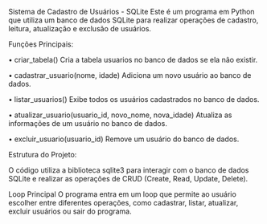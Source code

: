 Sistema de Cadastro de Usuários - SQLite
Este é um programa em Python que utiliza um banco de dados SQLite para realizar operações de cadastro, leitura, atualização e exclusão de usuários.

Funções Principais:

• criar_tabela()
Cria a tabela usuarios no banco de dados se ela não existir.

• cadastrar_usuario(nome, idade)
Adiciona um novo usuário ao banco de dados.

• listar_usuarios()
Exibe todos os usuários cadastrados no banco de dados.

• atualizar_usuario(usuario_id, novo_nome, nova_idade)
Atualiza as informações de um usuário no banco de dados.

• excluir_usuario(usuario_id)
Remove um usuário do banco de dados.

Estrutura do Projeto:

O código utiliza a biblioteca sqlite3 para interagir com o banco de dados SQLite e realizar as operações de CRUD (Create, Read, Update, Delete).

Loop Principal
O programa entra em um loop que permite ao usuário escolher entre diferentes operações, como cadastrar, listar, atualizar, excluir usuários ou sair do programa.
